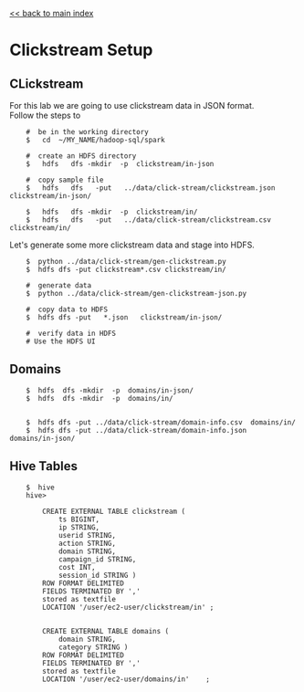<link rel='stylesheet' href='assets/css/main.css'/>

[<< back to main index](README.md)

# Clickstream Setup


## CLickstream
For this lab we are going to use clickstream data in JSON format.  
Follow the steps to 

```
    #  be in the working directory
    $   cd  ~/MY_NAME/hadoop-sql/spark

    #  create an HDFS directory
    $   hdfs   dfs -mkdir  -p  clickstream/in-json 

    #  copy sample file
    $   hdfs   dfs   -put   ../data/click-stream/clickstream.json    clickstream/in-json/

    $   hdfs   dfs -mkdir  -p  clickstream/in/
    $   hdfs   dfs   -put   ../data/click-stream/clickstream.csv    clickstream/in/

```

Let's generate some more clickstream data and stage into HDFS.

```
    $  python ../data/click-stream/gen-clickstream.py
    $  hdfs dfs -put clickstream*.csv clickstream/in/

    #  generate data
    $  python ../data/click-stream/gen-clickstream-json.py

    #  copy data to HDFS
    $  hdfs dfs -put   *.json   clickstream/in-json/

    #  verify data in HDFS
    # Use the HDFS UI
```

## Domains
```
    $  hdfs  dfs -mkdir  -p  domains/in-json/
    $  hdfs  dfs -mkdir  -p  domains/in/


    $  hdfs dfs -put ../data/click-stream/domain-info.csv  domains/in/
    $  hdfs dfs -put ../data/click-stream/domain-info.json  domains/in-json/
```

## Hive Tables
```
    $  hive
    hive>

        CREATE EXTERNAL TABLE clickstream (
            ts BIGINT,
            ip STRING,
            userid STRING,
            action STRING,
            domain STRING,
            campaign_id STRING,
            cost INT,
            session_id STRING )
        ROW FORMAT DELIMITED
        FIELDS TERMINATED BY ','
        stored as textfile
        LOCATION '/user/ec2-user/clickstream/in' ;


        CREATE EXTERNAL TABLE domains (
            domain STRING,
            category STRING )
        ROW FORMAT DELIMITED
        FIELDS TERMINATED BY ','
        stored as textfile
        LOCATION '/user/ec2-user/domains/in'    ;
```